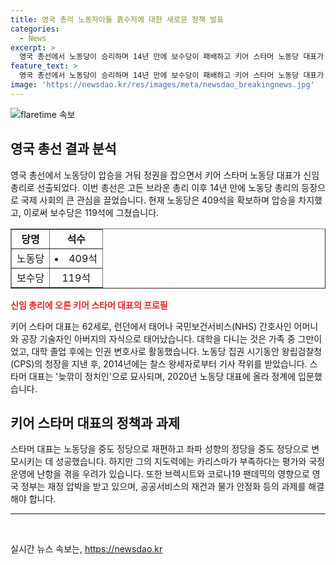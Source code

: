 ```yaml
---
title: 영국 총리 노동자아들 흙수저에 대한 새로운 정책 발표
categories:
  - News
excerpt: >
  영국 총선에서 노동당이 승리하며 14년 만에 보수당이 패배하고 키어 스타머 노동당 대표가 총리로 선출되었다. 노동당의 압승으로 인해 국제 사회의 관심이 집중되고, 스타머 대표는 어렵게 시작한 정치 경력을 통해 중도 정당으로 재편하고 선거에서 승리함으로써 주목받았다. 그러나 그의 정책과 리더십에 대한 우려도 함께 제기되고 있다. 특히 브렉시트와 코로나19 등의 문제를 해결해야 할 촤긴 과제가 많은 상황이다.
feature_text: >
  영국 총선에서 노동당이 승리하며 14년 만에 보수당이 패배하고 키어 스타머 노동당 대표가 총리로 선출되었다. 노동당의 압승으로 인해 국제 사회의 관심이 집중되고, 스타머 대표는 어렵게 시작한 정치 경력을 통해 중도 정당으로 재편하고 선거에서 승리함으로써 주목받았다. 그러나 그의 정책과 리더십에 대한 우려도 함께 제기되고 있다. 특히 브렉시트와 코로나19 등의 문제를 해결해야 할 촤긴 과제가 많은 상황이다.
image: 'https://newsdao.kr/res/images/meta/newsdao_breakingnews.jpg'
---
```


<p><img src="https://newsdao.kr/res/images/meta/newsdao_breakingnews.jpg" alt="flaretime 속보" /></p>

<h2 data-ke-size="size26">영국 총선 결과 분석</h2>

<p data-ke-size="size16">영국 총선에서 노동당이 압승을 거둬 정권을 잡으면서 키어 스타머 노동당 대표가 신임 총리로 선출되었다. 이번 총선은 고든 브라운 총리 이후 14년 만에 노동당 총리의 등장으로 국제 사회의 큰 관심을 끌었습니다. 현재 노동당은 409석을 확보하며 압승을 차지했고, 이로써 보수당은 119석에 그쳤습니다.</p>

<table style="width: 100%;" border="1">
<tbody>
<tr>
<td style="text-align: center; height: 17px;"><b>당명</b></td>
<td style="text-align: center; height: 17px;"><b>석수</b></td>
</tr>
<tr>
<td style="text-align: center; height: 17px;">노동당</td>
<td style="text-align: center; height: 17px;"><li>409석</li></td>
</tr>
<tr>
<td style="text-align: center; height: 17px;">보수당</td>
<td style="text-align: center; height: 17px;">119석</td>
</tr>
</tbody>
</table>

<p><b><span style="color: #ee2323;">신임 총리에 오른 키어 스타머 대표의 프로필</span></b></p>

<p data-ke-size="size16">키어 스타머 대표는 62세로, 런던에서 태어나 국민보건서비스(NHS) 간호사인 어머니와 공장 기술자인 아버지의 자식으로 태어났습니다. 대학을 다니는 것은 가족 중 그만이었고, 대학 졸업 후에는 인권 변호사로 활동했습니다. 노동당 집권 시기동안 왕립검찰청(CPS)의 청장을 지낸 후, 2014년에는 찰스 왕세자로부터 기사 작위를 받았습니다. 스타머 대표는 '늦깎이 정치인'으로 묘사되며, 2020년 노동당 대표에 올라 정계에 입문했습니다.</p>

<h2 data-ke-size="size26">키어 스타머 대표의 정책과 과제</h2>

<p data-ke-size="size16">스타머 대표는 노동당을 중도 정당으로 재편하고 좌파 성향의 정당을 중도 정당으로 변모시키는 데 성공했습니다. 하지만 그의 지도력에는 카리스마가 부족하다는 평가와 국정 운영에 난항을 겪을 우려가 있습니다. 또한 브렉시트와 코로나19 팬데믹의 영향으로 영국 정부는 재정 압박을 받고 있으며, 공공서비스의 재건과 물가 안정화 등의 과제를 해결해야 합니다.</p>

<hr>

<p data-ke-size="size16">&nbsp;</p>
실시간 뉴스 속보는, <a href="https://newsdao.kr" rel="dofollow">https://newsdao.kr</a>


